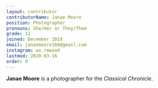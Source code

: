 ```yaml
---
layout: contributor
contributorName: Janae Moore
position: Photographer
pronouns: She/Her or They/Them
grade: 12
joined: December 2019
email: janaemoore160@gmail.com
instagram: wo.rmwood
lastmod: 2020-03-16
order: 9
---
```

**Janae Moore** is a photographer for the *Classical Chronicle*.
